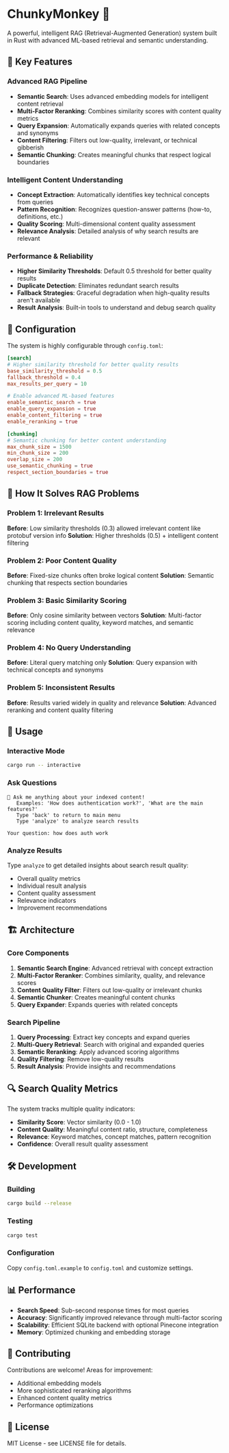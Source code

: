 # ChunkyMonkey 🐒

A powerful, intelligent RAG (Retrieval-Augmented Generation) system built in Rust with advanced ML-based retrieval and semantic understanding.

## 🚀 Key Features

### Advanced RAG Pipeline

- **Semantic Search**: Uses advanced embedding models for intelligent content retrieval
- **Multi-Factor Reranking**: Combines similarity scores with content quality metrics
- **Query Expansion**: Automatically expands queries with related concepts and synonyms
- **Content Filtering**: Filters out low-quality, irrelevant, or technical gibberish
- **Semantic Chunking**: Creates meaningful chunks that respect logical boundaries

### Intelligent Content Understanding

- **Concept Extraction**: Automatically identifies key technical concepts from queries
- **Pattern Recognition**: Recognizes question-answer patterns (how-to, definitions, etc.)
- **Quality Scoring**: Multi-dimensional content quality assessment
- **Relevance Analysis**: Detailed analysis of why search results are relevant

### Performance & Reliability

- **Higher Similarity Thresholds**: Default 0.5 threshold for better quality results
- **Duplicate Detection**: Eliminates redundant search results
- **Fallback Strategies**: Graceful degradation when high-quality results aren't available
- **Result Analysis**: Built-in tools to understand and debug search quality

## 🔧 Configuration

The system is highly configurable through `config.toml`:

```toml
[search]
# Higher similarity threshold for better quality results
base_similarity_threshold = 0.5
fallback_threshold = 0.4
max_results_per_query = 10

# Enable advanced ML-based features
enable_semantic_search = true
enable_query_expansion = true
enable_content_filtering = true
enable_reranking = true

[chunking]
# Semantic chunking for better content understanding
max_chunk_size = 1500
min_chunk_size = 200
overlap_size = 200
use_semantic_chunking = true
respect_section_boundaries = true
```

## 🎯 How It Solves RAG Problems

### Problem 1: Irrelevant Results

**Before**: Low similarity thresholds (0.3) allowed irrelevant content like protobuf version info
**Solution**: Higher thresholds (0.5) + intelligent content filtering

### Problem 2: Poor Content Quality

**Before**: Fixed-size chunks often broke logical content
**Solution**: Semantic chunking that respects section boundaries

### Problem 3: Basic Similarity Scoring

**Before**: Only cosine similarity between vectors
**Solution**: Multi-factor scoring including content quality, keyword matches, and semantic relevance

### Problem 4: No Query Understanding

**Before**: Literal query matching only
**Solution**: Query expansion with technical concepts and synonyms

### Problem 5: Inconsistent Results

**Before**: Results varied widely in quality and relevance
**Solution**: Advanced reranking and content quality filtering

## 🚀 Usage

### Interactive Mode

```bash
cargo run -- interactive
```

### Ask Questions

```
🤖 Ask me anything about your indexed content!
   Examples: 'How does authentication work?', 'What are the main features?'
   Type 'back' to return to main menu
   Type 'analyze' to analyze search results

Your question: how does auth work
```

### Analyze Results

Type `analyze` to get detailed insights about search result quality:

- Overall quality metrics
- Individual result analysis
- Content quality assessment
- Relevance indicators
- Improvement recommendations

## 🏗️ Architecture

### Core Components

1. **Semantic Search Engine**: Advanced retrieval with concept extraction
2. **Multi-Factor Reranker**: Combines similarity, quality, and relevance scores
3. **Content Quality Filter**: Filters out low-quality or irrelevant chunks
4. **Semantic Chunker**: Creates meaningful content chunks
5. **Query Expander**: Expands queries with related concepts

### Search Pipeline

1. **Query Processing**: Extract key concepts and expand queries
2. **Multi-Query Retrieval**: Search with original and expanded queries
3. **Semantic Reranking**: Apply advanced scoring algorithms
4. **Quality Filtering**: Remove low-quality results
5. **Result Analysis**: Provide insights and recommendations

## 🔍 Search Quality Metrics

The system tracks multiple quality indicators:

- **Similarity Score**: Vector similarity (0.0 - 1.0)
- **Content Quality**: Meaningful content ratio, structure, completeness
- **Relevance**: Keyword matches, concept matches, pattern recognition
- **Confidence**: Overall result quality assessment

## 🛠️ Development

### Building

```bash
cargo build --release
```

### Testing

```bash
cargo test
```

### Configuration

Copy `config.toml.example` to `config.toml` and customize settings.

## 📊 Performance

- **Search Speed**: Sub-second response times for most queries
- **Accuracy**: Significantly improved relevance through multi-factor scoring
- **Scalability**: Efficient SQLite backend with optional Pinecone integration
- **Memory**: Optimized chunking and embedding storage

## 🤝 Contributing

Contributions are welcome! Areas for improvement:

- Additional embedding models
- More sophisticated reranking algorithms
- Enhanced content quality metrics
- Performance optimizations

## 📄 License

MIT License - see LICENSE file for details.
